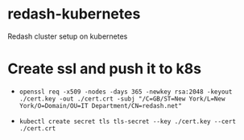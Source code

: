 # redash-kubernetes
Redash cluster setup on kubernetes

# Create ssl and push it to k8s

* `openssl req -x509 -nodes -days 365 -newkey rsa:2048 -keyout ./cert.key -out ./cert.crt -subj "/C=GB/ST=New York/L=New York/O=Domain/OU=IT Department/CN=redash.net"`

* `kubectl create secret tls tls-secret --key ./cert.key --cert ./cert.crt `
